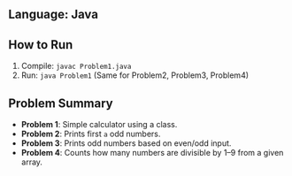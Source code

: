 ## Language: Java

## How to Run
1. Compile: `javac Problem1.java`
2. Run: `java Problem1`
(Same for Problem2, Problem3, Problem4)

## Problem Summary
- **Problem 1**: Simple calculator using a class.
- **Problem 2**: Prints first `a` odd numbers.
- **Problem 3**: Prints odd numbers based on even/odd input.
- **Problem 4**: Counts how many numbers are divisible by 1–9 from a given array.
